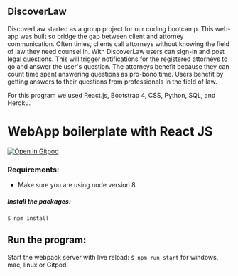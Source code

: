 ## DiscoverLaw
DiscoverLaw started as a group project for our coding bootcamp.  This web-app was built so bridge the gap between client and attorney communication.  Often times, clients call attorneys without knowing the field of law they need counsel in.  With DiscoverLaw users can sign-in and post legal questions.  This will trigger notifications for the registered attorneys to go and answer the user's question.  The attorneys benefit because they can count time spent answering questions as pro-bono time.  Users benefit by getting answers to their questions from professionals in the field of law.

For this program we used React.js, Bootstrap 4, CSS, Python, SQL, and Heroku.

# WebApp boilerplate with React JS
[![Open in Gitpod](https://gitpod.io/button/open-in-gitpod.svg)](https://gitpod.io/#https://github.com/epuermas/Final-Project/commits/master)

### Requirements:
- Make sure you are using node version 8

##### Install the packages:
```
$ npm install
```

## Run the program:
Start the webpack server with live reload:
`$ npm run start` for windows, mac, linux or Gitpod.
